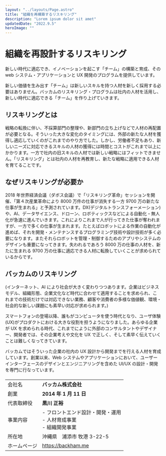 ```yaml
---
layout: "../layouts/Page.astro"
title: "組織を再構築するリスキリング"
description: "Lorem ipsum dolor sit amet"
updatedDate: "2022.9.5"
heroImage: ""
---
```


# 組織を再設計するリスキリング

新しい時代に適応でき、イノベーションを起こす「チーム」の構築と育成、その web システム・アプリケーションと UX 開発のプログラムを提供しています。

新しい価値を生み出す「チーム」は新しいスキルを持つ人材を新しく採用する必要はありません。バッカムのリスキリング・プログラムは社内の人材を活用し、新しい時代に適応できる「チーム」を作り上げていきます。

## リスキリングとは

戦略の転換に伴い、不採算部門の整理や、新部門の立ち上げなどで人材の再配置が必要となる。そういった大きな変化のタイミングには、外部の新たな人材を獲得し適応していくのがこれまでのやり方でした。しかし、労働者不足もあり、新しいニーズに対応できるスキルの人材の獲得には時間とコストがこれまで以上にかかります。一方で社内の旧スキルの人材では新しい戦略にはフィットできません。「リスキリング」とは社内の人材を再教育し、新たな戦略に適用できる人材を育てることです。

## なぜリスキリングが必要か

2018 年世界経済会議（ダボス会議）で「リスキリング革命」セッションを開催、「第４次産業革命により 8000 万件の仕事が消失する一方 9700 万の新たな仕事が生まれる」と予測されています。DX(デジタルトランスフォーメーション)や、AI、データサイエンス、ドローン、ロボティックスなどによる自動化・無人化が急速に進んでいきます。これによりこれまで人が行ってきた仕事が奪われますが、一方で多くの仕事が生まれます。たとえばロボットによる作業の自動化が進めば、それを開発・メンテナンスするプログラミング技術や設計技術が多く必要になります。またそれらロボットを管理・制御するためのアプリやシステムのデザインも重要になってきます。失われるであろう 8000 万の仕事の人材を、新たに生まれる 9700 万の仕事に適応できる人材に転換していくことが求められているからです。

## バッカムのリスキリング

(インターネット、AI により社会が大きく変わりつつあります。企業はビジネスモデル、組織形態、企業文化など時代に合わせて適用することを求められ、これまでの技術だけでは対応できない業務、顧客や消費者の多様な価値観、環境・社会的な新しい課題にも素早い対応が求められます。)

スマートフォンの登場以降、誰もがコンピュータを使う時代となり、ユーザ体験(UX)がプロダクトにおける大きな役割を担うようになりました。あらゆる企業が UX を求められる時代、これまでにように外部のコンサルタントやデザイナー、開発者では、その企業考えや文化を UX で正しく、そして素早く伝えていくことは難しくなってきています。

バッカムではそういった企業の社内の UX 設計から開発までを行える人材を育成しています。創業以来、Web システムやアプリケーションにおいて、ユーザーインターフェースのデザインとエンジニアリングを含めた UI/UX の設計・開発を専門に行なっています。

###

|              |                                                                           |
| :----------- | :------------------------------------------------------------------------ |
| 会社名       | **バッカム株式会社**                                                      |
| 創業         | **2014 年 1 月 11 日**                                                    |
| 代表取締役   | **黒川 正裕**                                                             |
| 事業内容     | - フロントエンド設計・開発・運用 <br> - 人材育成事業 <br/> - 組織開発事業 |
| 所在地       | 沖縄県　浦添市 牧港 3-22-5                                                |
| ホームページ | https://backham.me                                                        |

##
